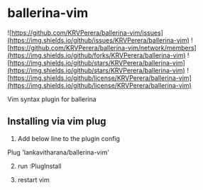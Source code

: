 # ballerina-vim 
![https://github.com/KRVPerera/ballerina-vim/issues](https://img.shields.io/github/issues/KRVPerera/ballerina-vim)
![https://github.com/KRVPerera/ballerina-vim/network/members](https://img.shields.io/github/forks/KRVPerera/ballerina-vim)
![https://img.shields.io/github/stars/KRVPerera/ballerina-vim](https://img.shields.io/github/stars/KRVPerera/ballerina-vim)
![https://img.shields.io/github/license/KRVPerera/ballerina-vim](https://img.shields.io/github/license/KRVPerera/ballerina-vim)

Vim syntax plugin for ballerina

## Installing via vim plug

1) Add below line to the plugin config

Plug 'lankavitharana/ballerina-vim'

2) run :PlugInstall

3) restart vim

